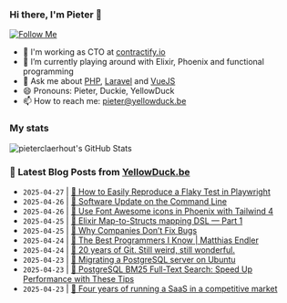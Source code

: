 ### Hi there, I'm Pieter 👋  
[![Follow Me](https://img.shields.io/github/followers/pieterclaerhout?label=Follow&style=social)](https://github.com/pieterclaerhout)

- 🏢 I'm working as CTO at [contractify.io](https://contractify.io)
- 🌱 I’m currently playing around with Elixir, Phoenix and functional programming
- 💬 Ask me about [PHP](https://php.net), [Laravel](http://laravel.com) and [VueJS](https://vuejs.org)
- 😄 Pronouns: Pieter, Duckie, YellowDuck
- 📫 How to reach me: pieter@yellowduck.be

### My stats

![pieterclaerhout's GitHub Stats](https://github-readme-stats.vercel.app/api?username=pieterclaerhout&show_icons=true&count_private=true&line_height=40)

### 📩 Latest Blog Posts from [YellowDuck.be](https://www.yellowduck.be/)
<!-- BLOG-POST-LIST:START -->
- `2025-04-27` | [🔗 How to Easily Reproduce a Flaky Test in Playwright](https://www.yellowduck.be/posts/how-to-easily-reproduce-a-flaky-test-in-playwright)  
- `2025-04-26` | [🔗 Software Update on the Command Line](https://www.yellowduck.be/posts/software-update-on-the-command-line)  
- `2025-04-26` | [🔗 Use Font Awesome icons in Phoenix with Tailwind 4](https://www.yellowduck.be/posts/use-font-awesome-icons-in-phoenix-with-tailwind-4)  
- `2025-04-25` | [🔗 Elixir Map-to-Structs mapping DSL — Part 1](https://www.yellowduck.be/posts/elixir-map-to-structs-mapping-dsl-part-1)  
- `2025-04-25` | [🔗 Why Companies Don’t Fix Bugs](https://www.yellowduck.be/posts/why-companies-dont-fix-bugs)  
- `2025-04-24` | [🔗 The Best Programmers I Know | Matthias Endler](https://www.yellowduck.be/posts/the-best-programmers-i-know-matthias-endler)  
- `2025-04-24` | [🔗 20 years of Git. Still weird, still wonderful.](https://www.yellowduck.be/posts/20-years-of-git-still-weird-still-wonderful)  
- `2025-04-23` | [🐥 Migrating a PostgreSQL server on Ubuntu](https://www.yellowduck.be/posts/migrating-a-postgresql-server-on-ubuntu)  
- `2025-04-23` | [🔗 PostgreSQL BM25 Full-Text Search: Speed Up Performance with These Tips](https://www.yellowduck.be/posts/postgresql-bm25-full-text-search-speed-up-performance-with-these-tips)  
- `2025-04-23` | [🔗 Four years of running a SaaS in a competitive market](https://www.yellowduck.be/posts/four-years-of-running-a-saas-in-a-competitive-market)  

<!-- BLOG-POST-LIST:END -->
